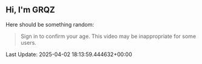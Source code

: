 ## Hi, I'm GRQZ
Here should be something random:  
> Sign in to confirm your age. This video may be inappropriate for some users.


Last Update: 2025-04-02 18:13:59.444632+00:00
